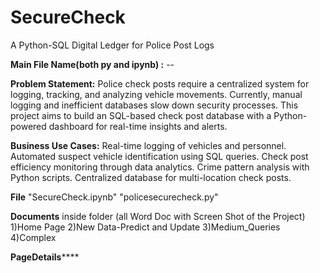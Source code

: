 # SecureCheck
A Python-SQL Digital Ledger for Police Post Logs

**Main File Name(both py and ipynb) :** --

**Problem Statement:**
Police check posts require a centralized system for logging, tracking, and analyzing vehicle movements. Currently, manual logging and inefficient databases slow down security processes. This project aims to build an SQL-based check post database with a Python-powered dashboard for real-time insights and alerts.

**Business Use Cases:**
Real-time logging of vehicles and personnel.
Automated suspect vehicle identification using SQL queries.
Check post efficiency monitoring through data analytics.
Crime pattern analysis with Python scripts.
Centralized database for multi-location check posts.

**File**
"SecureCheck.ipynb"
"policesecurecheck.py"

**Documents**
inside folder (all Word Doc with Screen Shot of the Project)
1)Home Page
2)New Data-Predict and Update
3)Medium_Queries
4)Complex


**PageDetails******




